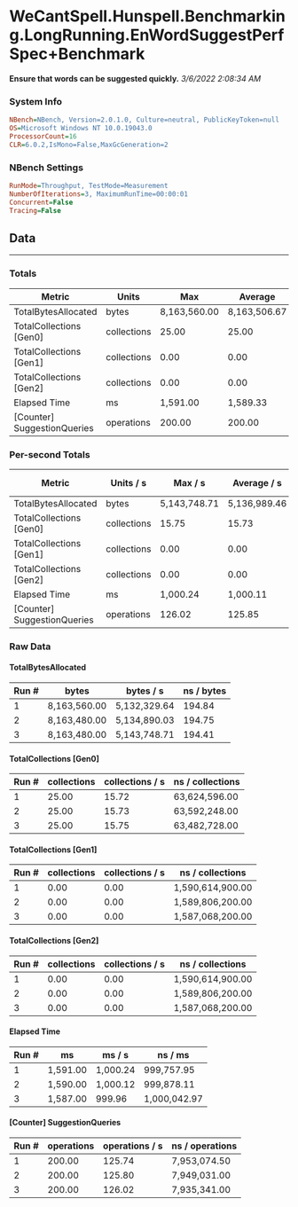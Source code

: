 ﻿# WeCantSpell.Hunspell.Benchmarking.LongRunning.EnWordSuggestPerfSpec+Benchmark
__Ensure that words can be suggested quickly.__
_3/6/2022 2:08:34 AM_
### System Info
```ini
NBench=NBench, Version=2.0.1.0, Culture=neutral, PublicKeyToken=null
OS=Microsoft Windows NT 10.0.19043.0
ProcessorCount=16
CLR=6.0.2,IsMono=False,MaxGcGeneration=2
```

### NBench Settings
```ini
RunMode=Throughput, TestMode=Measurement
NumberOfIterations=3, MaximumRunTime=00:00:01
Concurrent=False
Tracing=False
```

## Data
-------------------

### Totals
|          Metric |           Units |             Max |         Average |             Min |          StdDev |
|---------------- |---------------- |---------------- |---------------- |---------------- |---------------- |
|TotalBytesAllocated |           bytes |    8,163,560.00 |    8,163,506.67 |    8,163,480.00 |           46.19 |
|TotalCollections [Gen0] |     collections |           25.00 |           25.00 |           25.00 |            0.00 |
|TotalCollections [Gen1] |     collections |            0.00 |            0.00 |            0.00 |            0.00 |
|TotalCollections [Gen2] |     collections |            0.00 |            0.00 |            0.00 |            0.00 |
|    Elapsed Time |              ms |        1,591.00 |        1,589.33 |        1,587.00 |            2.08 |
|[Counter] SuggestionQueries |      operations |          200.00 |          200.00 |          200.00 |            0.00 |

### Per-second Totals
|          Metric |       Units / s |         Max / s |     Average / s |         Min / s |      StdDev / s |
|---------------- |---------------- |---------------- |---------------- |---------------- |---------------- |
|TotalBytesAllocated |           bytes |    5,143,748.71 |    5,136,989.46 |    5,132,329.64 |        5,992.03 |
|TotalCollections [Gen0] |     collections |           15.75 |           15.73 |           15.72 |            0.02 |
|TotalCollections [Gen1] |     collections |            0.00 |            0.00 |            0.00 |            0.00 |
|TotalCollections [Gen2] |     collections |            0.00 |            0.00 |            0.00 |            0.00 |
|    Elapsed Time |              ms |        1,000.24 |        1,000.11 |          999.96 |            0.14 |
|[Counter] SuggestionQueries |      operations |          126.02 |          125.85 |          125.74 |            0.15 |

### Raw Data
#### TotalBytesAllocated
|           Run # |           bytes |       bytes / s |      ns / bytes |
|---------------- |---------------- |---------------- |---------------- |
|               1 |    8,163,560.00 |    5,132,329.64 |          194.84 |
|               2 |    8,163,480.00 |    5,134,890.03 |          194.75 |
|               3 |    8,163,480.00 |    5,143,748.71 |          194.41 |

#### TotalCollections [Gen0]
|           Run # |     collections | collections / s |ns / collections |
|---------------- |---------------- |---------------- |---------------- |
|               1 |           25.00 |           15.72 |   63,624,596.00 |
|               2 |           25.00 |           15.73 |   63,592,248.00 |
|               3 |           25.00 |           15.75 |   63,482,728.00 |

#### TotalCollections [Gen1]
|           Run # |     collections | collections / s |ns / collections |
|---------------- |---------------- |---------------- |---------------- |
|               1 |            0.00 |            0.00 |1,590,614,900.00 |
|               2 |            0.00 |            0.00 |1,589,806,200.00 |
|               3 |            0.00 |            0.00 |1,587,068,200.00 |

#### TotalCollections [Gen2]
|           Run # |     collections | collections / s |ns / collections |
|---------------- |---------------- |---------------- |---------------- |
|               1 |            0.00 |            0.00 |1,590,614,900.00 |
|               2 |            0.00 |            0.00 |1,589,806,200.00 |
|               3 |            0.00 |            0.00 |1,587,068,200.00 |

#### Elapsed Time
|           Run # |              ms |          ms / s |         ns / ms |
|---------------- |---------------- |---------------- |---------------- |
|               1 |        1,591.00 |        1,000.24 |      999,757.95 |
|               2 |        1,590.00 |        1,000.12 |      999,878.11 |
|               3 |        1,587.00 |          999.96 |    1,000,042.97 |

#### [Counter] SuggestionQueries
|           Run # |      operations |  operations / s | ns / operations |
|---------------- |---------------- |---------------- |---------------- |
|               1 |          200.00 |          125.74 |    7,953,074.50 |
|               2 |          200.00 |          125.80 |    7,949,031.00 |
|               3 |          200.00 |          126.02 |    7,935,341.00 |


